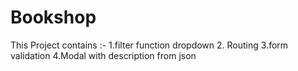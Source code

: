 # Bookshop
This Project contains :- 1.filter function dropdown 2. Routing 3.form validation 4.Modal with description from json
